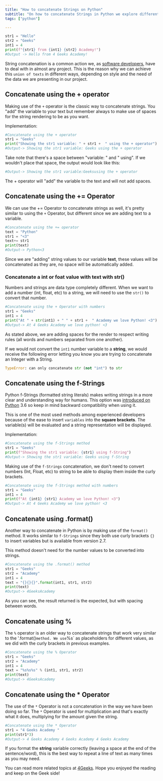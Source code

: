 ```yaml
---
title: "How to concatenate Strings on Python"
subtitle: "On how to concatenate Strings in Python we explore different ways to concatenate and your choosing will depend on your style and needs."
tags: ["python"]

---
```


```python 
str1 = "Hello"
str2 = "Geeks"
int1 = 4
print(f"{str1} from {int1} {str2} Academy!")
#Output -> Hello from 4 Geeks Academy!
```

String concatenation is a common action we, as [software developers](https://4geeksacademy.com/us/coding-bootcamps/part-time-full-stack-developer), have to deal with in almost any project. This is the reason why we can achieve this `union of texts` in different ways, depending on style and the need of the data we are presenting in our project.

## Concatenate using the + operator

Making use of the `+` operator is the classic way to concatenate strings. You "add" the variable to your text but remember always to make use of spaces for the string rendering to be as you want.

Implementation: 

```python
#Concatenate using the + operator
str1 = "Geeks"
print("Showing the str1 variable: " + str1 +  " using the + operator")
#Output-> Showing the str1 variable: Geeks using the + operator
```

Take note that there's a space between "variable: " and " using". If we wouldn't place that space, the output would look like this:

```python
#Output-> Showing the str1 variable:Geeksusing the + operator
```
The + operator will "add" the variable to the text and will not add spaces.

## Concatenate using the += Operator

We can use the += Operator to concatenate strings as well, it's pretty similar to using the `+` Operator, but different since we are adding text to a variable.

```python
#Concatenate using the += operator
text = "Python"
str1 = "<3"
text+= str1
print(text)
#Output-> Python<3
```

Since we are "adding" string values to our variable **text**, these values will be concatenated as they are, no space will be automatically added.

### Concatenate a int or foat value with text with str()

Numbers and strings are data type completely different. When we want to add a number (int, float, etc) to a string, we will need to use the `str()` to convert that number.

```python
#Concatenate using the + Operator with numbers
str1 = "Geeks"
int1 = 4
print("At " + str(int1) + " " + str1 +  " Academy we love Python! <3")
#Output-> At 4 Geeks Academy we love python! <3
```

As stated above, we are adding spaces for the render to respect writing rules (all words and numbers separated from one another).

If we would not convert the `int1` number variable to a **string**, we would receive the following error letting you know you are trying to concatenate an Integer with a String.

```python
TypeError: can only concatenate str (not "int") to str
```


## Concatenate using the f-Strings

Python f-Strings (formatted string literals) makes writing strings in a more clear and understanding way for humans. This option was [introduced on Python](https://4geeks.com/lesson/intro-to-python) 3.6 so keep in mind backward compatibility when using it.

This is one of the most used methods among experienced developers because of the ease to insert `variables` into the **square brackets**. The variable(s) will be evaluated and a string representation will be displayed. 

Implementation: 

```python
#Concatenate using the f-Strings method
str1 = "Geeks"
print(f"Showing the str1 variable: {str1} using f-String")
#Output-> Showing the str1 variable: Geeks using f-String
```

Making use of the `f-Strings` concatenation, we don't need to convert numbers (Int, Float, etc) to string to be able to display them inside the curly brackets.

```python
#Concatenate using the f-Strings method with numbers 
str1 = "Geeks"
int1 = 4
print(f"At {int1} {str1} Academy we love Python! <3")
#Output-> At 4 Geeks Academy we love python! <3
```

## Concatenate using .format()

Another way to concatenate in Python is by making use of the `format()` method. It works similar to `f-Strings` since they both use curly brackets `{}` to insert variables but is available from version 2.7.

This method doesn't need for the number values to be converted into strings.

```python
#Concatenate using the .format() method
str1 = "Geeks"
str2 = "Academy"
int1 = 4
text = "{}{}{}".format(int1, str1, str2)
print(text)
#Output-> 4GeeksAcademy
```

As you can see, the result returned is the expected, but with spacing between words.

## Concatenate using %

The `%` operator is an older way to concatenate strings that work very similar to the '.format()` method. We use `%s` as placeholders for different values, as we did with the curly brackets in previous examples.

```python
#Concatenate using the % Operator
str1 = "Geeks"
str2 = "Academy"
int1 = 4
text = "%s%s%s" % (int1, str1, str2)
print(text)
#Output-> 4GeeksAcademy
```

## Concatenate using the * Operator 

The use of the `*` Operator is not a concatenation in the way we have been doing so far. The `*` Operator is used for multiplication and that's exactly what it does, multiplying for the amount given the string.

```python
#Concatenate using the * Operator
str1 = "4 Geeks Academy "
print(str1*3)
#Output-> 4 Geeks Academy 4 Geeks Academy 4 Geeks Academy 
```

If you format the **string** variable correctly (leaving a space at the end of the sentence/word), this is the best way to repeat a line of text as many times as you may need.


You can read more related topics at [4Geeks](https://4geeks.com/lesson/intro-to-python). Hope you enjoyed the reading and keep on the Geek side!
